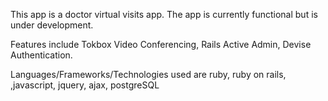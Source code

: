This app is a doctor virtual visits app.  The app is currently functional but is under development.  

Features include Tokbox Video Conferencing, Rails Active Admin, Devise Authentication.

Languages/Frameworks/Technologies used are ruby, ruby on rails, ,javascript, jquery, ajax, postgreSQL


